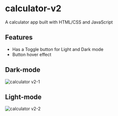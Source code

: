 # calculator-v2
A calculator app built with HTML/CSS and JavaScript 

## Features
* Has a Toggle button for Light and Dark mode
* Button hover effect

## Dark-mode
![calculator v2-1](https://user-images.githubusercontent.com/111725078/211121439-be91268f-777f-4c37-b3dd-ff4866875811.JPG)

## Light-mode
![calculator v2-2](https://user-images.githubusercontent.com/111725078/211121448-404ef33d-6960-4103-b5ff-274a94f0d977.JPG)


